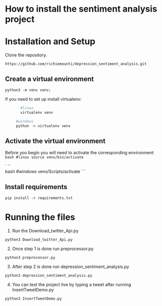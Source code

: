 # How to install the sentiment analysis project

# Installation and Setup
Clone the repository.
```
https://github.com/richiemounti/depression_sentiment_analysis.git

```

## Create a virtual environment
```
python3 -m venv venv;
```

If you need to set up install virtualenv:
 ```bash
        #linux
        virtualenv venv
   ```
    
   ```bash
        #windows
        python -m virtualenv venv
   `````

## Activate the virtual environment
Before you begin you will need to activate the corresponding environment
      ```
       bash
        #linux
        source venv/bin/activate
      ```
  
   `  ``  
        bash
        #windows
        venv/Scripts/activate
    ```
    

## Install requirements
```
pip install -r requirements.txt
```
# Running the files

1. Run the Download_twitter_Api.py

```
python3 Download_twitter_Api.py
```

2. Once step  1 is done run preprocessor.py

```
python3 preprocessor.py
```

3. After step 2 is done run depression_sentiment_analysis.py

```
python3 depression_sentiment_analysis.py
```

4. You can test the project live by typing a tweet after running InsertTweetDemo.py

```
python3 InsertTweetDemo.py

```
